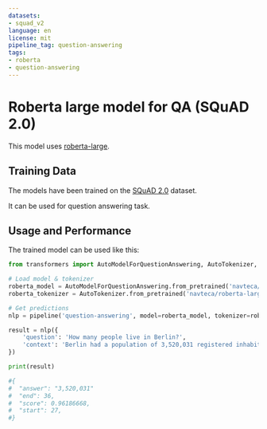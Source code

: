 ```yaml
---
datasets:
- squad_v2
language: en
license: mit
pipeline_tag: question-answering
tags:
- roberta
- question-answering
---
```

# Roberta large model for QA (SQuAD 2.0)

This model uses [roberta-large](https://huggingface.co/roberta-large).

## Training Data
The models have been trained on the [SQuAD 2.0](https://rajpurkar.github.io/SQuAD-explorer/) dataset.

It can be used for question answering task.

## Usage and Performance
The trained model can be used like this:
```python
from transformers import AutoModelForQuestionAnswering, AutoTokenizer, pipeline

# Load model & tokenizer
roberta_model = AutoModelForQuestionAnswering.from_pretrained('navteca/roberta-large-squad2')
roberta_tokenizer = AutoTokenizer.from_pretrained('navteca/roberta-large-squad2')

# Get predictions
nlp = pipeline('question-answering', model=roberta_model, tokenizer=roberta_tokenizer)

result = nlp({
    'question': 'How many people live in Berlin?',
    'context': 'Berlin had a population of 3,520,031 registered inhabitants in an area of 891.82 square kilometers.'
})

print(result)

#{
#  "answer": "3,520,031"
#  "end": 36,
#  "score": 0.96186668,
#  "start": 27,
#}
```
